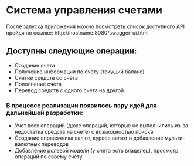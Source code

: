 # Система управления счетами
После запуска приложения можно посмотреть список доступного API пройдя по ссылке: http://hostname:8080/swagger-ui.html

## Доступны следующие операции:
  - Создание счета
  - Получение информации по счету (текущий баланс)
  - Снятие средств со счета
  - Пополнение счета
  - Перевод средств с одного счета на другой

### В процессе реализации появилось пару идей для дальнейшей разработки:
  - Учет всех операций (даже операций, которые не выполнились из-за недостатка средств на счете) с возможностью поиска
  - Создание справочника валют, курсов валют и добавление мульти-валютных переводов
  - Добавление ролевой модели (у счета есть владелец), просмотр операций по своему счету
